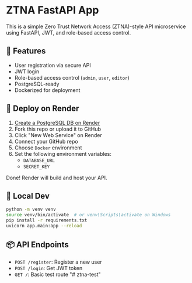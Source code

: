 # ZTNA FastAPI App

This is a simple Zero Trust Network Access (ZTNA)-style API microservice using FastAPI, JWT, and role-based access control.

## 🔐 Features
- User registration via secure API
- JWT login
- Role-based access control (`admin`, `user`, `editor`)
- PostgreSQL-ready
- Dockerized for deployment

## 🚀 Deploy on Render

1. [Create a PostgreSQL DB on Render](https://render.com/docs/databases)
2. Fork this repo or upload it to GitHub
3. Click "New Web Service" on Render
4. Connect your GitHub repo
5. Choose `Docker` environment
6. Set the following environment variables:
   - `DATABASE_URL`
   - `SECRET_KEY`

Done! Render will build and host your API.

## 🧪 Local Dev

```bash
python -m venv venv
source venv/bin/activate  # or venv\Scripts\activate on Windows
pip install -r requirements.txt
uvicorn app.main:app --reload
```

## 📦 API Endpoints

- `POST /register`: Register a new user
- `POST /login`: Get JWT token
- `GET /`: Basic test route
"# ztna-test" 
